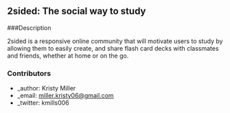 ## 2sided: The social way to study

###Description

2sided is a responsive online community that will motivate users to study by allowing them to easily create, and share flash card decks with classmates and friends, whether at home or on the go.

### Contributors

- _author: Kristy Miller
- _email: miller.kristy06@gmail.com
- _twitter: kmills006